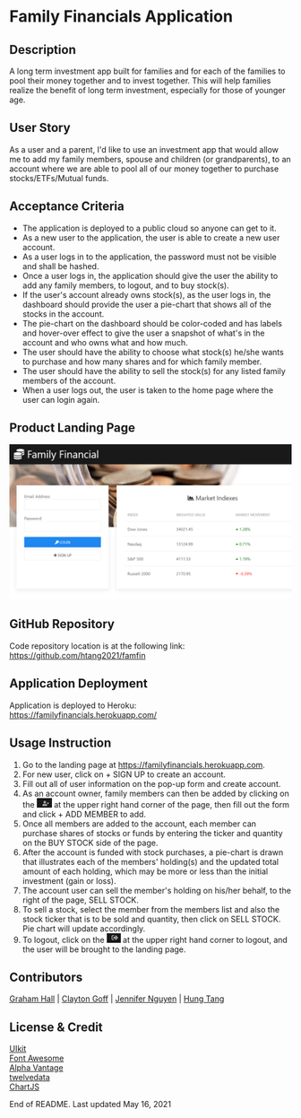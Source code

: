 # Family Financials Application

## Description
A long term investment app built for families and for each of the families to pool their money together and to invest together.  This will help families realize the benefit of long term investment, especially for those of younger age.  

## User Story
As a user and a parent, I'd like to use an investment app that would allow me to add my family members, spouse and children (or grandparents), to an account where we are able to pool all of our money together to purchase stocks/ETFs/Mutual funds.

## Acceptance Criteria
- The application is deployed to a public cloud so anyone can get to it.
- As a new user to the application, the user is able to create a new user account.
- As a user logs in to the application, the password must not be visible and shall be hashed. 
- Once a user logs in, the application should give the user the ability to add any family members, to logout, and to buy stock(s).
- If the user's account already owns stock(s), as the user logs in, the dashboard should provide the user a pie-chart that shows all of the stocks in the account.
- The pie-chart on the dashboard should be color-coded and has labels and hover-over effect to give the user a snapshot of what's in the account and who owns what and how much.
-  The user should have the ability to choose what stock(s) he/she wants to purchase and how many shares and for which family member.
- The user should have the ability to sell the stock(s) for any listed family members of the account.
- When a user logs out, the user is taken to the home page where the user can login again.

## Product Landing Page
![](./public/assets/img/FamilyFinancials_HomePage.png)

## GitHub Repository
Code repository location is at the following link:  
https://github.com/htang2021/famfin

## Application Deployment
Application is deployed to Heroku:  
https://familyfinancials.herokuapp.com/

## Usage Instruction
1. Go to the landing page at https://familyfinancials.herokuapp.com.
2. For new user, click on + SIGN UP to create an account.
3. Fill out all of user information on the pop-up form and create account.
4. As an account owner, family members can then be added by clicking on the ![](./public/assets/img/memberAddIcon.png) at the upper right hand corner of the page, then fill out the form and click + ADD MEMBER to add.
5. Once all members are added to the account, each member can purchase shares of stocks or funds by entering the ticker and quantity on the BUY STOCK side of the page.
6. After the account is funded with stock purchases, a pie-chart is drawn that illustrates each of the members' holding(s) and the updated total amount of each holding, which may be more or less than the initial investment (gain or loss).
7. The account user can sell the member's holding on his/her behalf, to the right of the page, SELL STOCK.
8. To sell a stock, select the member from the members list and also the stock ticker that is to be sold and quantity, then click on SELL STOCK.  Pie chart will update accordingly.
9. To logout, click on the ![](./public/assets/img/logoutIcon.png) at the upper right hand corner to logout, and the user will be brought to the landing page.

## Contributors
[Graham Hall](https://ghall.dev/) |
[Clayton Goff](https://clayto30.github.io/professional-portfolio/) |
[Jennifer Nguyen](https://njthanhtrang.github.io/2.-Advanced-CSS-Challenge-Professional-Portfolio/#Contact) |
[Hung Tang](https://htang2021.github.io/htang-porfolio/)

## License & Credit
[UIkit](https://getuikit.com)  
[Font Awesome](https://fontawesome.com/)  
[Alpha Vantage](https://www.alphavantage.co/)  
[twelvedata](https://twelvedata.com/)  
[ChartJS](https://www.chartjs.org/)


End of README.  Last updated May 16, 2021